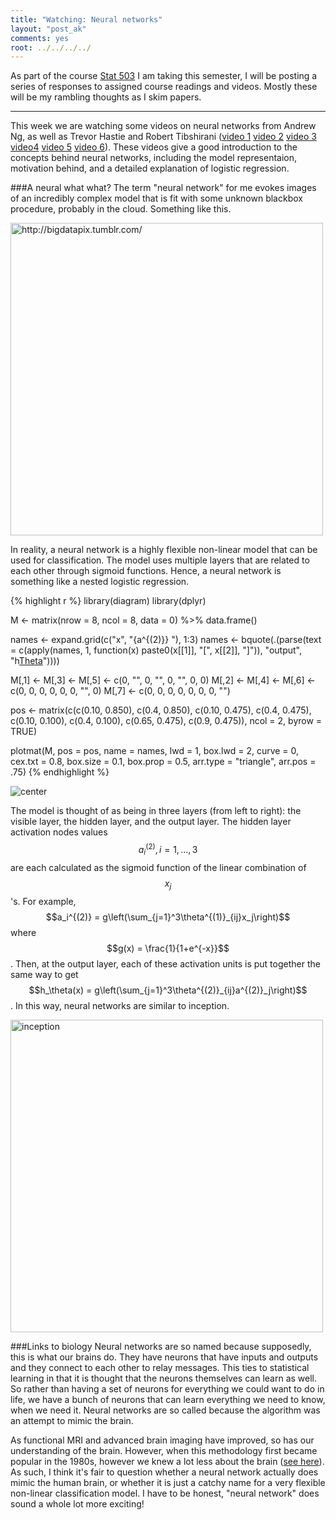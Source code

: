 ```yaml
---
title: "Watching: Neural networks"
layout: "post_ak"
comments: yes
root: ../../../../
---
```


As part of the course [Stat 503](http://streaming.stat.iastate.edu/~dicook/EDA.and.datamining/) I am taking this semester, I will be posting a series of responses to assigned course readings and videos. Mostly these will be my rambling thoughts as I skim papers.

****

This week we are watching some videos on neural networks from Andrew Ng, as well as Trevor Hastie and Robert Tibshirani ([video 1](https://class.coursera.org/ml-005/lecture/43) [video 2](https://class.coursera.org/ml-005/lecture/44) [video 3](https://class.coursera.org/ml-005/lecture/45) [video4](https://class.coursera.org/ml-005/lecture/46) [video 5](https://www.youtube.com/watch?v=31Q5FGRnxt4) [video 6](https://www.youtube.com/watch?v=MpX8rVv_u4E)). These videos give a good introduction to the concepts behind neural networks, including the model representaion, motivation behind, and a detailed explanation of logistic regression.

###A neural what what?
The term "neural network" for me evokes images of an incredibly complex model that is fit with some unknown blackbox procedure, probably in the cloud. Something like this.

<img src="{{ page.root }}images/blog/2015-02-03-Neural-networks/big_data.jpg" alt="http://bigdatapix.tumblr.com/" style="width: 500px;"/>

In reality, a neural network is a highly flexible non-linear model that can be used for classification. The model uses multiple layers that are related to each other through sigmoid functions. Hence, a neural network is something like a nested logistic regression.


{% highlight r %}
library(diagram)
library(dplyr)

M <- matrix(nrow = 8, ncol = 8, data = 0) %>% data.frame()

names <- expand.grid(c("x", "{a^{(2)}} "), 1:3)
names <-  bquote(.(parse(text = c(apply(names, 1, function(x) paste0(x[[1]], "[", x[[2]], "]")), "output", "h[Theta](x)"))))

M[,1] <- M[,3] <- M[,5] <- c(0, "", 0, "", 0, "", 0, 0)
M[,2] <- M[,4] <- M[,6] <- c(0, 0, 0, 0, 0, 0, "", 0)
M[,7] <- c(0, 0, 0, 0, 0, 0, 0, "")

pos <- matrix(c(c(0.10, 0.850),
                c(0.4, 0.850),
                c(0.10, 0.475),
                c(0.4, 0.475),
                c(0.10, 0.100),
                c(0.4, 0.100),
                c(0.65, 0.475),
                c(0.9, 0.475)), ncol = 2, byrow = TRUE)

plotmat(M, pos = pos, name = names, lwd = 1, box.lwd = 2, 
        curve = 0, cex.txt = 0.8, box.size = 0.1,
        box.prop = 0.5, arr.type = "triangle", arr.pos = .75)
{% endhighlight %}

![center](../../../../../images/blog/2015-02-03-Neural-networks/unnamed-chunk-1-1.png) 

The model is thought of as being in three layers (from left to right): the visible layer, the hidden layer, and the output layer. The hidden layer activation nodes values $$ a_i^{(2)}, i =1,\dots,3 $$ are each calculated as the sigmoid function of the linear combination of $$x_j$$'s. For example, $$a_i^{(2)} = g\left(\sum_{j=1}^3\theta^{(1)}_{ij}x_j\right)$$ where $$g(x) = \frac{1}{1+e^{-x}}$$. Then, at the output layer, each of these activation units is put together the same way to get $$h_\theta(x) = g\left(\sum_{j=1}^3\theta^{(2)}_{ij}a^{(2)}_j\right)$$. In this way, neural networks are similar to inception.

<img src="{{ page.root }}images/blog/2015-02-03-Neural-networks/inception_meme.png" alt="inception" style="width: 500px;"/>

###Links to biology
Neural networks are so named because supposedly, this is what our brains do. They have neurons that have inputs and outputs and they connect to each other to relay messages. This ties to statistical learning in that it is thought that the neurons themselves can learn as well. So rather than having a set of neurons for everything we could want to do in life, we have a bunch of neurons that can learn everything we need to know, when we need it. Neural networks are so called because the algorithm was an attempt to mimic the brain.

As functional MRI and advanced brain imaging have improved, so has our understanding of the brain. However, when this methodology first became popular in the 1980s, however we knew a lot less about the brain ([see here](http://www.pbs.org/wgbh/pages/frontline/shows/teenbrain/work/how.html)). As such, I think it's fair to question whether a neural network actually does mimic the human brain, or whether it is just a catchy name for a very flexible non-linear classification model. I have to be honest, "neural network" does sound a whole lot more exciting!


